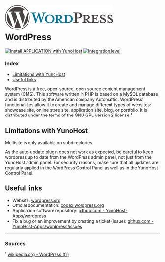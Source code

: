 # <img src="/images/wordpress_logo.svg" height="80px" alt="WordPress's logo"> WordPress

[![Install APPLICATION with YunoHost](https://install-app.yunohost.org/install-with-yunohost.png)](https://install-app.yunohost.org/?app=wordpress) [![Integration level](https://dash.yunohost.org/integration/wordpress.svg)](https://dash.yunohost.org/appci/app/wordpress)

### Index

- [Limitations with YunoHost](#limitations-with-yunohost)
- [Useful links](#useful-links)

WordPress is a free, open-source, open source content management system (CMS). This software written in PHP is based on a MySQL database and is distributed by the American company Automattic. WordPress' functionalities allow it to create and manage different types of websites: showcase site, online store site, application site, blog, or portfolio. It is distributed under the terms of the GNU GPL version 2 license.[¹](#sources)

## Limitations with YunoHost

Multisite is only available on subdirectories.

As the auto-update plugin does not work as expected, be careful to keep wordpress up to date from the WordPress admin panel, not just from the YunoHost admin panel. For security reasons, make sure that all updates are regularly applied in the WordPress Control Panel as well as in the YunoHost Control Panel.

## Useful links

+ Website: [wordpress.org](https://wordpress.org/)
+ Official documentation: [codex.wordpress.org](https://codex.wordpress.org/)
+ Application software repository: [github.com - YunoHost-Apps/wordpress](https://github.com/YunoHost-Apps/wordpress_ynh)
+ Fix a bug or an improvement by creating a ticket (issue): [github.com -YunoHost-Apps/wordpress/issues](https://github.com/YunoHost-Apps/wordpress_ynh/issues)

-----------

### Sources

¹ [wikipedia.org - WordPress (fr)](https://fr.wikipedia.org/wiki/WordPress)
